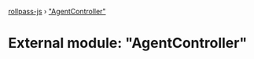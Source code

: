 [rollpass-js](../README.md) › ["AgentController"](_agentcontroller_.md)

# External module: "AgentController"



